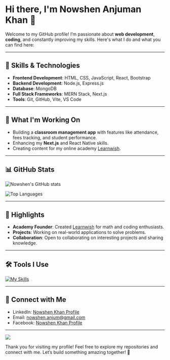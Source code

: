 # Hi there, I'm Nowshen Anjuman Khan 👋

Welcome to my GitHub profile! I’m passionate about **web development**, **coding**, and constantly improving my skills. Here's what I do and what you can find here:

---

## 🔧 Skills & Technologies

- **Frontend Development**: HTML, CSS, JavaScript, React, Bootstrap
- **Backend Development**: Node.js, Express.js
- **Database**: MongoDB
- **Full Stack Frameworks**: MERN Stack, Next.js
- **Tools**: Git, GitHub, Vite, VS Code

---

## 🚀 What I'm Working On

- Building a **classroom management app** with features like attendance, fees tracking, and student performance.
- Enhancing my **Next.js** and React Native skills.
- Creating content for my online academy [Learnwish](https://nowshen-khan.github.io/learnwish.en/).

---

## 📊 GitHub Stats

![Nowshen's GitHub stats](https://github-readme-stats.vercel.app/api?username=nowshen-khan&show_icons=true&theme=radical)

![Top Languages](https://github-readme-stats.vercel.app/api/top-langs/?username=nowshen-khan&layout=compact&theme=radical)

---

## 🌟 Highlights

- **Academy Founder**: Created [Learnwish](https://nowshen-khan.github.io/learnwish.en/) for math and coding enthusiasts.
- **Projects**: Working on real-world applications to solve problems.
- **Collaboration**: Open to collaborating on interesting projects and sharing knowledge.

---

## 🛠️ Tools I Use

[![My Skills](https://skillicons.dev/icons?i=html,css,js,react,nodejs,mongodb,nextjs,git,github)](https://skillicons.dev)

---

## 📢 Connect with Me

- LinkedIn: [Nowshen Khan Profile](https://www.linkedin.com/in/nowshen-khan/)
- Email: [nowshen.anjum@gmail.com](mailto:nowshen.anjum@gmail.com)
- Facebook: [Nowshen Khan Profile](https://www.facebook.com/nowshenkhan11)

---

[![](https://visitcount.itsvg.in/api?id=nowshen&label=Profile%20Views&pretty=true)](https://visitcount.itsvg.in)

Thank you for visiting my profile! Feel free to explore my repositories and connect with me. Let’s build something amazing together! 💜
